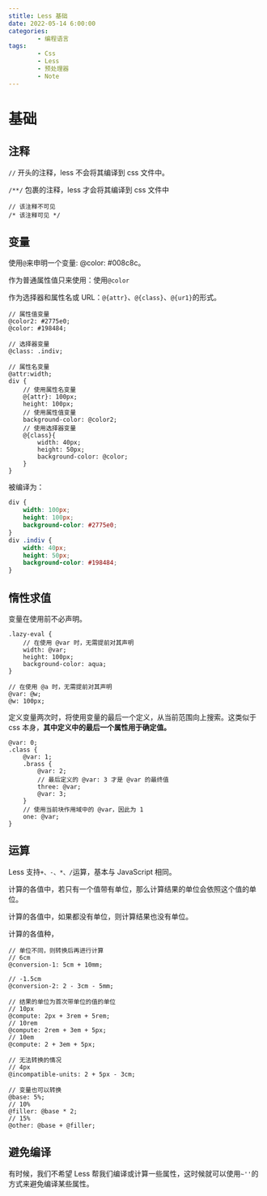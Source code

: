 ```yaml
---
stitle: Less 基础
date: 2022-05-14 6:00:00
categories:
        - 编程语言
tags:
        - Css
        - Less
        - 预处理器
        - Note
---
```


# 基础

## 注释

`//` 开头的注释，less 不会将其编译到 css 文件中。

`/**/` 包裹的注释，less 才会将其编译到 css 文件中

```less
// 该注释不可见
/* 该注释可见 */
```

## 变量

使用`@`来申明一个变量: @color: #008c8c。

作为普通属性值只来使用：使用`@color`

作为选择器和属性名或 URL：`@{attr}`、`@{class}`、`@{ur1}`的形式。

```less
// 属性值变量
@color2: #2775e0;
@color: #198484;

// 选择器变量
@class: .indiv;

// 属性名变量
@attr:width;
div {
    // 使用属性名变量
	@{attr}: 100px;
	height: 100px;
    // 使用属性值变量
	background-color: @color2;
    // 使用选择器变量
	@{class}{
		width: 40px;
		height: 50px;
		background-color: @color;
	}
}

```

被编译为：

```css
div {
	width: 100px;
	height: 100px;
	background-color: #2775e0;
}
div .indiv {
	width: 40px;
	height: 50px;
	background-color: #198484;
}
```

## 惰性求值

变量在使用前不必声明。

```less
.lazy-eval {
	// 在使用 @var 时，无需提前对其声明
	width: @var;
	height: 100px;
	background-color: aqua;
}

// 在使用 @a 时，无需提前对其声明
@var: @w;
@w: 100px;
```

定义变量两次时，将使用变量的最后一个定义，从当前范围向上搜索。这类似于 css 本身，**其中定义中的最后一个属性用于确定值。**

```less
@var: 0;
.class {
	@var: 1;
	.brass {
		@var: 2;
		// 最后定义的 @var: 3 才是 @var 的最终值
		three: @var;
		@var: 3;
	}
	// 使用当前块作用域中的 @var，因此为 1
	one: @var;
}
```

## 运算

Less 支持`+、-、*、/`运算，基本与 JavaScript 相同。

计算的各值中，若只有一个值带有单位，那么计算结果的单位会依照这个值的单位。

计算的各值中，如果都没有单位，则计算结果也没有单位。

计算的各值种，

```less
// 单位不同，则转换后再进行计算
// 6cm
@conversion-1: 5cm + 10mm;

// -1.5cm
@conversion-2: 2 - 3cm - 5mm;

// 结果的单位为首次带单位的值的单位
// 10px
@compute: 2px + 3rem + 5rem;
// 10rem
@compute: 2rem + 3em + 5px;
// 10em
@compute: 2 + 3em + 5px;

// 无法转换的情况
// 4px
@incompatible-units: 2 + 5px - 3cm;

// 变量也可以转换
@base: 5%;
// 10%
@filler: @base * 2;
// 15%
@other: @base + @filler;
```

## 避免编译

有时候，我们不希望 Less 帮我们编译或计算一些属性，这时候就可以使用`~''`的方式来避免编译某些属性。

```

```
